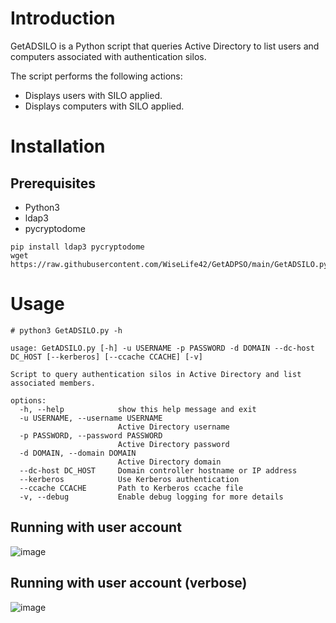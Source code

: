 # Introduction
GetADSILO is a Python script that queries Active Directory to list users and computers associated with authentication silos.

The script performs the following actions:
* Displays users with SILO applied.
* Displays computers with SILO applied.

# Installation
## Prerequisites
* Python3
* ldap3
* pycryptodome
    
```
pip install ldap3 pycryptodome
wget https://raw.githubusercontent.com/WiseLife42/GetADPSO/main/GetADSILO.py
```

# Usage
```
# python3 GetADSILO.py -h

usage: GetADSILO.py [-h] -u USERNAME -p PASSWORD -d DOMAIN --dc-host DC_HOST [--kerberos] [--ccache CCACHE] [-v]

Script to query authentication silos in Active Directory and list associated members.

options:
  -h, --help            show this help message and exit
  -u USERNAME, --username USERNAME
                        Active Directory username
  -p PASSWORD, --password PASSWORD
                        Active Directory password
  -d DOMAIN, --domain DOMAIN
                        Active Directory domain
  --dc-host DC_HOST     Domain controller hostname or IP address
  --kerberos            Use Kerberos authentication
  --ccache CCACHE       Path to Kerberos ccache file
  -v, --debug           Enable debug logging for more details

```
## Running with user account
![image](https://github.com/user-attachments/assets/eb1306cb-f7aa-44c9-a2a3-b9055f1b3d1c)

## Running with user account (verbose)
![image](https://github.com/user-attachments/assets/b7bed261-df73-4fa7-a404-20bfa95e2ccb)




